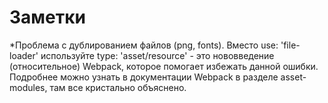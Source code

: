 # Заметки

*Проблема с дублированием файлов (png, fonts).
Вместо use: 'file-loader' используйте type: 'asset/resource' - это нововведение (относительное) Webpack, 
которое помогает избежать данной ошибки. Подробнее можно узнать в документации Webpack в разделе asset-modules, 
там все кристально объяснено.